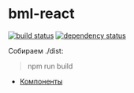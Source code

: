 # bml-react

[![build status](https://img.shields.io/travis/BrandyMint/bml-react.svg?style=flat-square)](https://travis-ci.org/BrandyMint/bml-react)
[![dependency status](https://david-dm.org/BrandyMint/bml-react.svg?style=flat-square)](https://david-dm.org/BrandyMint/bml-react)

Собираем ./dist:

> npm run build

* [Компоненты](https://docs.google.com/spreadsheets/d/1uDg32OZSZas92yl5LvhPYU7mehW1GxkiiAJ4W75LnGE/edit#gid=0)
